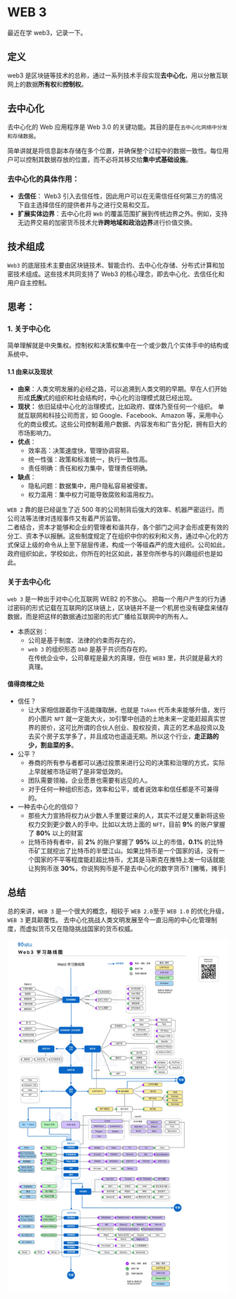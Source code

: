 # WEB 3

最近在学 web3，记录一下。

## 定义

web3 是区块链等技术的总称，通过一系列技术手段实现**去中心化**，用以分散互联网上的数据**所有权**和**控制权**。

## 去中心化

去中心化的 Web 应用程序是 Web 3.0 的关键功能。其目的是在`去中心化网络中分发和存储数据`。

简单讲就是将信息副本存储在多个位置，并确保整个过程中的数据一致性。每位用户可以控制其数据存放的位置，而不必将其移交给**集中式基础设施**。

### 去中心化的具体作用：

- **去信任**： Web3 引入去信任性，因此用户可以在无需信任任何第三方的情况下自主选择信任的提供者并与之进行交易和交互。
- **扩展实体边界**：去中心化将 `Web` 的覆盖范围扩展到传统边界之外。例如，支持无边界交易的加密货币技术允**许跨地域和政治边界**进行价值交换。

## 技术组成

`Web3` 的底层技术主要由区块链技术、智能合约、去中心化存储、分布式计算和加密技术组成。这些技术共同支持了 Web3 的核心理念，即去中心化、去信任化和用户自主控制。

## 思考：

### 1. 关于中心化

简单理解就是中央集权。控制权和决策权集中在一个或少数几个实体手中的结构或系统中。

#### 1.1 由来以及现状

- **由来**：人类文明发展的必经之路，可以追溯到人类文明的早期。早在人们开始形成**氏族**式的组织和社会结构时，中心化的治理模式就已经出现。
- **现状：** 依旧延续中心化的治理模式，比如政府、媒体乃至任何一个组织。 单就互联网和科技公司而言，如 Google、Facebook、Amazon 等，采用中心化的商业模式。这些公司控制着用户数据、内容发布和广告分配，拥有巨大的市场影响力。
- **优点**：
  - 效率高：决策速度快，管理协调容易。
  - 统一性强：政策和标准统一，执行一致性高。
  - 责任明确：责任和权力集中，管理责任明确。
- **缺点**：
  - 隐私问题：数据集中，用户隐私容易被侵害。
  - 权力滥用：集中权力可能导致腐败和滥用权力。

`WEB 2` 靠的是已经诞生了近 500 年的公司制背后强大的效率、机器严密运行。而公司法等法律对违规事件又有着严厉监管。  
二者结合，资本才能够和企业的管理者和谐共存，各个部门之间才会形成更有效的分工、资本予以报酬。这些制度规定了在组织中你的权利和义务，通过中心化的方式保证上级的命令从上至下层层传递，构成一个等级森严的庞大组织。公司如此，政府组织如此，学校如此，你所在的社区如此，甚至你所参与的兴趣组织也是如此。

### 关于去中心化

`web 3` 是一种出于对中心化互联网 WEB2 的不放心。
把每一个用户产生的行为通过密码的形式记载在互联网的区块链上，区块链并不是一个机房也没有硬盘来储存数据，而是把这样的数据通过加密的形式广播给互联网中的所有人。

- 本质区别：
  - 公司是基于制度、法律的约束而存在的，
  - `web 3` 的组织形态 `DAO` 是基于共识而存在的。  
    在传统企业中，公司章程是最大的真理，但在 `WEB3` 里，共识就是最大的真理。

#### 值得商榷之处

- 信任？
  - 让大家相信跟着你干活能赚取酬，也就是 `Token` 代币未来能够升值，发行的小图片 `NFT` 就一定能大火，`3D`引擎中创造的土地未来一定能赶超真实世界的房价，这可比所谓的合伙人创业、股权投资，真正的艺术品投资以及去买个房子玄学多了，并且成功也遥遥无期。所以这个行业，**走正路的少，割韭菜的多**。
- 公平？
  - 券商的所有参与者都可以通过投票来进行公司的决策和治理的方式，实际上早就被市场证明了是非常低效的。
  - 团队需要领袖，企业愿景也需要有远见的人。
  - 对于任何一种组织形态，效率和公平，或者说效率和信任都是不可兼得的。
- 一种去中心化的信仰？
  - 那些大力宣扬将权力从少数人手里要过来的人，其实不过是又重新将这些权力交到更少数人的手中。比如以太坊上面的 `NFT`，目前 **9%** 的账户掌握了 **80%** 以上的财富
  - 比特币持有者中，前 **2%** 的账户掌握了 **95%** 以上的市值，**0.1%** 的比特币矿工就挖出了比特币的半壁江山。如果比特币是一个国家的话，没有一个国家的不平等程度能赶超比特币，尤其是马斯克在推特上发一句话就能让狗狗币涨 **30%**，你说狗狗币是不是去中心化的数字货币? [撇嘴，摊手]

## 总结

总的来讲，`WEB 3` 是一个很大的概念，相较于 `WEB 2.0`至于 `WEB 1.0` 的优化升级， `WEB 3` 更具颠覆性。 去中心化挑战人类文明发展至今一直沿用的中心化管理制度，而虚拟货币又在隐隐挑战国家的货币权威。

![alt text](image.png)
